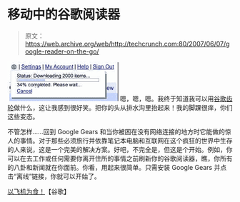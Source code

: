 # 移动中的谷歌阅读器

> 原文：<https://web.archive.org/web/http://techcrunch.com:80/2007/06/07/google-reader-on-the-go/>

![reader_feeds.jpg](img/3964f6b724ffa36e16f34714fa35752e.png)
嗯，嗯，嗯。我终于知道我可以用[谷歌齿轮](https://web.archive.org/web/20140228062844/http://crunchgear.com/2007/05/30/google-gears-discovered/)做什么，这让我感到很好笑。把你的头从排水沟里抬起来！我的脚踝很痒，你们这些变态。

不管怎样……回到 Google Gears 和当你被困在没有网络连接的地方时它能做的惊人的事情。对于那些必须旅行并依靠笔记本电脑和互联网在这个疯狂的世界中生存的人来说，这是一个完美的解决方案。好吧，不完全是，但这是个开始。例如，你可以在去工作或任何需要你离开住所的事情之前刷新你的谷歌阅读器，瞧，你所有的八卦和新闻就在你面前。你看，用起来很简单。只需安装 Google Gears 并点击“离线”链接，你就可以开始了。

[以飞机为食！](https://web.archive.org/web/20140228062844/http://googleblog.blogspot.com/2007/06/feeds-on-plane.html)【谷歌】